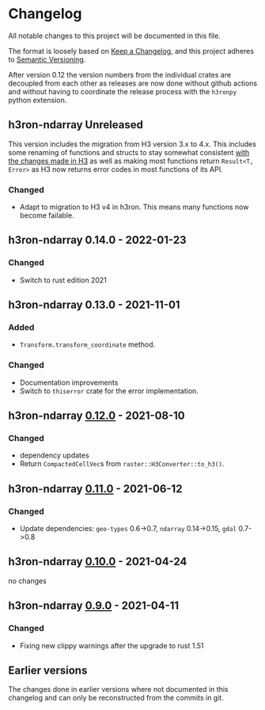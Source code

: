 # Changelog

All notable changes to this project will be documented in this file.

The format is loosely based on [Keep a Changelog](https://keepachangelog.com/en/1.0.0/), and this project adheres
to [Semantic Versioning](https://semver.org/spec/v2.0.0.html).

After version 0.12 the version numbers from the individual crates are decoupled from each other as releases are now
done without github actions and without having to coordinate the release process with the `h3ronpy`
python extension.

## h3ron-ndarray Unreleased

This version includes the migration from H3 version 3.x to 4.x. This includes some renaming of functions and
structs to stay somewhat consistent [with the changes made in H3](https://github.com/uber/h3/releases/tag/v4.0.0-rc3)
as well as making most functions return `Result<T, Error>` as H3 now returns error codes in most functions of its API.

### Changed
* Adapt to migration to H3 v4 in h3ron. This means many functions now become failable.

## h3ron-ndarray 0.14.0 - 2022-01-23
### Changed
- Switch to rust edition 2021

## h3ron-ndarray 0.13.0 - 2021-11-01
### Added
- `Transform.transform_coordinate` method.

### Changed
- Documentation improvements
- Switch to `thiserror` crate for the error implementation.

## h3ron-ndarray [0.12.0] - 2021-08-10
### Changed
- dependency updates
- Return `CompactedCellVec`s from `raster::H3Converter::to_h3()`.

## h3ron-ndarray [0.11.0] - 2021-06-12
### Changed
- Update dependencies: `geo-types` 0.6->0.7, `ndarray` 0.14->0.15, `gdal` 0.7->0.8

## h3ron-ndarray [0.10.0] - 2021-04-24
no changes

## h3ron-ndarray [0.9.0] - 2021-04-11
### Changed
- Fixing new clippy warnings after the upgrade to rust 1.51

## Earlier versions

The changes done in earlier versions where not documented in this changelog and can only be reconstructed from the
commits in git.

[0.12.0]: https://github.com/nmandery/h3ron/compare/v0.11.0...v0.12.0
[0.11.0]: https://github.com/nmandery/h3ron/compare/v0.10.0...v0.11.0
[0.10.0]: https://github.com/nmandery/h3ron/compare/v0.9.0...v0.10.0
[0.9.0]: https://github.com/nmandery/h3ron/compare/v0.8.1...v0.9.0

